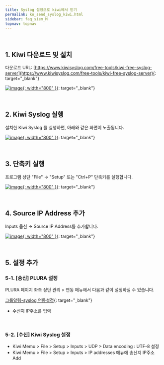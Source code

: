 ```yaml
---
title: Syslog 설정으로 kiwi에서 받기
permalink: ko_send_syslog_kiwi.html
sidebar: faq_siem_M
topnav: topnav
---
```


<br />

## 1. Kiwi 다운로드 및 설치

 다운로드 URL: [https://www.kiwisyslog.com/free-tools/kiwi-free-syslog-server](https://www.kiwisyslog.com/free-tools/kiwi-free-syslog-server){: target="_blank"}

 [![image](/docs/images/Faq/kiwi/05.png){: width="800" }](/docs/images/Faq/kiwi/05.png){: target="_blank"}

<br /> 

## 2. Kiwi Syslog 실행

설치한 Kiwi Syslog 를 실행하면, 아래와 같은 화면이 노출됩니다.

 [![image](/docs/images/Faq/kiwi/01.png){: width="800" }](/docs/images/Faq/kiwi/01.png){: target="_blank"}

<br />

## 3. 단축키 실행

프로그램 상단 "File" → "Setup" 또는 "Ctrl+P" 단축키를 실행합니다.

 [![image](/docs/images/Faq/kiwi/02.png){: width="800" }](/docs/images/Faq/kiwi/02.png){: target="_blank"}

<br />

## 4. Source IP Address 추가

Inputs 옵션 → Source IP Address를 추가합니다.

 [![image](/docs/images/Faq/kiwi/03.png){: width="800" }](/docs/images/Faq/kiwi/03.png){: target="_blank"}

<br />

## 5. 설정 추가

### 5-1. [송신] PLURA 설정

PLURA 페이지 좌측 상단 관리 > 연동 메뉴에서 다음과 같이 설정하실 수 있습니다.

[그룹알림-syslog 연동설정](https://qubitsec.github.io/ko_manage_peristalsis.html#4-syslog-%EC%97%B0%EB%8F%99-%EC%84%A4%EC%A0%95){: target="_blank"}

  - 수신지 IP주소를 입력
 
 <br />
 
### 5-2. [수신] Kiwi Syslog 설정

  - Kiwi Memu > File > Setup > Inputs > UDP > Data encoding : UTF-8 설정
  - Kiwi Memu > File > Setup > Inputs > IP addresses 메뉴에 송신지 IP주소 Add
 






 